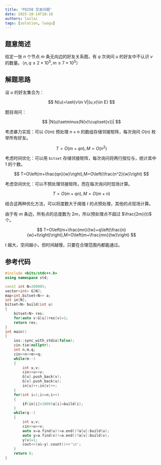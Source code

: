 ```yaml
---
title: 'P8250 交友问题'
date: 2025-10-14T10:18
authors: lailai
tags: [solution, luogu]
---
```


<Solution pid="P8250" aid="pgzfxda8" />

<!-- truncate -->

## 题意简述

给定一张 $n$ 个节点 $m$ 条无向边的好友关系图，有 $q$ 次询问 $u$ 的好友中不认识 $v$ 的数量。（$n,q\le 2\times 10^5,m\le 7\times 10^5$）

## 解题思路

设 $u$ 的好友集合为：

$$
N(u)=\set{v\in V|(u,v)\in E}
$$

题目询问：

$$
|N(u)\setminus(N(v)\cup\set{v})|
$$

考虑暴力实现：可以 $O(m)$ 预处理 $n\times n$ 的数组存储邻接矩阵，每次询问 $O(n)$ 枚举所有好友。

$$
T=O(m+qn),M=O(n^2)
$$

考虑时间优化：可以用 `bitset` 存储邻接矩阵，每次询问将两行按位与，统计其中 $1$ 的个数。

$$
T=O\left(m+\frac{qn}{w}\right),M=O\left(\frac{n^2}{w}\right)
$$

考虑空间优化：可以不预处理邻接矩阵，而在每次询问时现场计算。

$$
T=O(m+qn),M=O(m+n)
$$

结合这两种优化方法，可以将度数大于阈值 $t$ 的点预处理，其他的点现场计算。

由于有 $m$ 条边，所有点的总度数为 $2m$，所以预处理点不超过 $\frac{2m}{t}$ 个。

$$
T=O\left(m+\frac{mn}{tw}+q\left(\frac{n}{w}+t\right)\right),M=O\left(m+\frac{mn}{tw}\right)
$$

$t$ 越大，空间越小，但时间越慢，只要在合理范围内都能通过。

## 参考代码

```cpp
#include <bits/stdc++.h>
using namespace std;

const int N=200005;
vector<int> G[N];
map<int,bitset<N>> a;
int in[N];
bitset<N> build(int u)
{
	bitset<N> res;
	for(auto v:G[u])res[v]=1;
	return res;
}
int main()
{
	ios::sync_with_stdio(false);
	cin.tie(nullptr);
	int n,m,q;
	cin>>n>>m>>q;
	while(m--)
	{
		int u,v;
		cin>>u>>v;
		G[u].push_back(v);
		G[v].push_back(u);
		in[u]++;in[v]++;
	}
	for(int i=1;i<=n;i++)
	{
		if(in[i]>1000)a[i]=build(i);
	}
	while(q--)
	{
		int u,v;
		cin>>u>>v;
		auto x=a.find(u)!=a.end()?a[u]:build(u);
		auto y=a.find(v)!=a.end()?a[v]:build(v);
		y[v]=1;
		cout<<(x&~y).count()<<'\n';
	}
	return 0;
}
```
